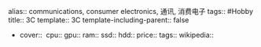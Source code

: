 alias:: communications, consumer electronics, 通讯, 消费电子
tags:: #Hobby
title:: 3C
template:: 3C
template-including-parent:: false
  - cover:: ![]()
    cpu:: 
    gpu:: 
    ram:: 
    ssd:: 
    hdd:: 
    price:: 
    tags:: 
    wikipedia::